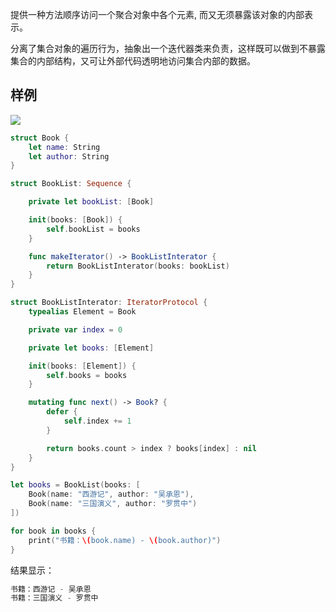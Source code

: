 提供一种方法顺序访问一个聚合对象中各个元素, 而又无须暴露该对象的内部表示。

分离了集合对象的遍历行为，抽象出一个迭代器类来负责，这样既可以做到不暴露集合的内部结构，又可让外部代码透明地访问集合内部的数据。


## 样例

![](http://blog.loveli.site/mweb/16171939142879.jpg)

```swift
struct Book {
    let name: String
    let author: String
}

struct BookList: Sequence {

    private let bookList: [Book]

    init(books: [Book]) {
        self.bookList = books
    }

    func makeIterator() -> BookListInterator {
        return BookListInterator(books: bookList)
    }
}

struct BookListInterator: IteratorProtocol {
    typealias Element = Book

    private var index = 0

    private let books: [Element]

    init(books: [Element]) {
        self.books = books
    }

    mutating func next() -> Book? {
        defer {
            self.index += 1
        }

        return books.count > index ? books[index] : nil
    }
}

let books = BookList(books: [
    Book(name: "西游记", author: "吴承恩"),
    Book(name: "三国演义", author: "罗贯中")
])

for book in books {
    print("书籍：\(book.name) - \(book.author)")
}
```

结果显示：

```swift
书籍：西游记 - 吴承恩
书籍：三国演义 - 罗贯中
```